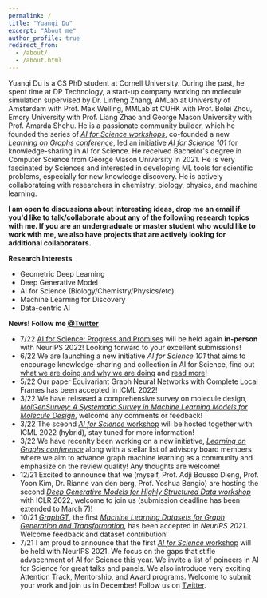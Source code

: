 ```yaml
---
permalink: /
title: "Yuanqi Du"
excerpt: "About me"
author_profile: true
redirect_from: 
  - /about/
  - /about.html
---
```


Yuanqi Du is a CS PhD student at Cornell University. During the past, he spent time at DP Technology, a start-up company working on molecule simulation supervised by Dr. Linfeng Zhang, AMLab at University of Amsterdam with Prof. Max Welling, MMLab at CUHK with Prof. Bolei Zhou, Emory University with Prof. Liang Zhao and George Mason University with Prof. Amarda Shehu. He is a passionate community builder, which he founded the series of [*AI for Science workshops*](https://ai4sciencecommunity.github.io/), co-founded a new [*Learning on Graphs conference*](https://logconference.github.io/), led an initiative [*AI for Science 101*](https://ai4science101.deepmodeling.com/en/latest/index.html) for knowledge-sharing in AI for Science. He received Bachelor's degree in Computer Science from George Mason University in 2021. He is very fascinated by Sciences and interested in developing ML tools for scientific problems, especially for new knowledge discovery. He is actively collaborateing with researchers in chemistry, biology, physics, and machine learning.

**I am open to discussions about interesting ideas, drop me an email if you'd like to talk/collaborate about any of the following research topics with me. If you are an undergraduate or master student who would like to work with me, we also have projects that are actively looking for additional collaborators.**

**Research Interests**
  * Geometric Deep Learning
  * Deep Generative Model
  * AI for Science (Biology/Chemistry/Physics/etc)
  * Machine Learning for Discovery
  * Data-centric AI 
  
**News! Follow me [@Twitter](https://twitter.com/YuanqiD)**
* 7/22 [AI for Science: Progress and Promises](https://ai4sciencecommunity.github.io/) will be held again **in-person** with NeurIPS 2022! Looking forward to your excellent submissions! 
* 6/22 We are launching a new initiative *AI for Science 101* that aims to encourage knowledge-sharing and collection in AI for Science, find out [what we are doing and why we are doing](https://t.co/VAL6kuSqyY) and [read more](https://ai4science101.deepmodeling.com/en/latest/index.html)!  
* 5/22 Our paper Equivariant Graph Neural Networks with Complete Local Frames has been accepted in ICML 2022! 
* 3/22 We have released a comprehensive survey on molecule design, [*MolGenSurvey: A Systematic Survey in Machine Learning Models for Molecule Design*](https://arxiv.org/pdf/2203.14500.pdf), welcome any comments or feedback!
* 3/22 The sceond [*AI for Science* workshop](http://www.ai4science.net/icml22/) will be hosted together with ICML 2022 (hybrid), stay tuned for more information!
* 3/22 We have recenlty been working on a new initiative, [*Learning on Graphs conference*](https://logconference.github.io/) along with a stellar list of advisory board members where we aim to advance graph machine learning as a community and emphasize on the review quality! Any thoughts are welcome!
* 12/21 Excited to announce that we (myself, Prof. Adji Bousso Dieng, Prof. Yoon Kim, Dr. Rianne van den berg, Prof. Yoshua Bengio) are hosting the second [*Deep Generative Models for Highly Structured Data workshop*](https://deep-gen-struct.github.io/) with ICLR 2022, welcome to join us (submission deadline has been extended to March 7)!
* 10/21 [*GraphGT*](https://graphgt.github.io/), the first [*Machine Learning Datasets for Graph Generation and Transformation*](https://graphgt.github.io/), has been accepted in *NeurIPS 2021*. Welcome feedback and dataset contribution!
* 7/21 I am proud to announce that the first [*AI for Science* workshop](https://ai4sciencecommunity.github.io/) will be held with NeurIPS 2021. We focus on the gaps that stifle advacenment of AI for Science this year. We invite a list of poineers in AI for Science for great talks and panels. We also introduce very exciting Attention Track, Mentorship, and Award programs. Welcome to submit your work and join us in December! Follow us on [Twitter](https://twitter.com/AI_for_Science).

<!--**Selected Publications**-->
<!--* MolGenSurvey: A Systematic Survey in Machine Learning Models for Molecule Design. **Yuanqi Du**\*, Tianfan Fu\*, Jimeng Sun, Shengchao Liu. Preprint at [Arxiv](https://arxiv.org/pdf/2203.14500.pdf).  -->
<!--* A Survey on Deep Graph Generation: Methods and Applications. **Yuanqi Du\***, Yanqiao Zhu\*, Yinkai Wang\*, Jieyu Zhang, Qiang Liu, Shu Wu. Preprint at [Arxiv](https://arxiv.org/pdf/2203.06714.pdf). -->
<!--* Disentangled Spatiotemporal Graph Generative Models. **Yuanqi Du**\*, Xiaojie Guo\*, Hengning Cao, Yanfang Ye, Liang Zhao. In Thirty-Sixth AAAI Conference on Artificial Intelligence (*AAAI*) 2022. (**Oral**)-->
<!--* Interpreting Molecular Space with Deep Generative Models. **Yuanqi Du**, Xian Liu, Shengchao Liu, Jieyu Zhang, Bolei Zhou. In ELLIS *ML4Molecules* workshop 2021. (**Oral**)-->
<!--* GraphGT: Machine Learning Datasets for Graph Generation and Transformation. **Yuanqi Du**\*, Shiyu Wang\*, et al. In Neural Information Processing Systems (*NeurIPS*) 2021 Datasets and Benchmarks track.-->
<!--* Deep Generative Model for Spatial Networks. Xiaojie Guo\*, **Yuanqi Du**\*, Liang Zhao. In ACM SIGKDD Conference on Knowledge Discovery and Data Mining (*KDD*) 2021.-->

